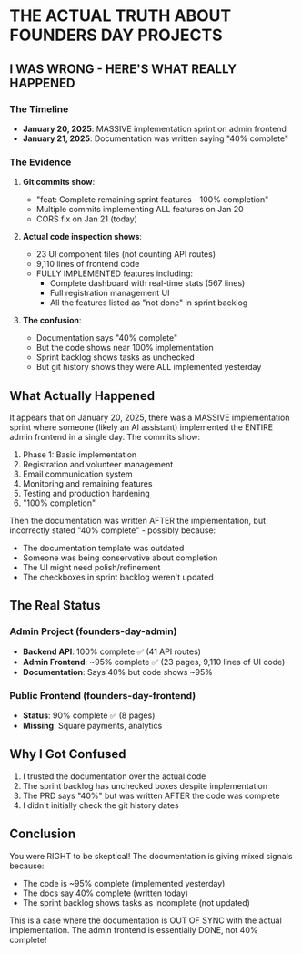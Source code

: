 # THE ACTUAL TRUTH ABOUT FOUNDERS DAY PROJECTS

## I WAS WRONG - HERE'S WHAT REALLY HAPPENED

### The Timeline
- **January 20, 2025**: MASSIVE implementation sprint on admin frontend
- **January 21, 2025**: Documentation was written saying "40% complete"

### The Evidence
1. **Git commits show**: 
   - "feat: Complete remaining sprint features - 100% completion"
   - Multiple commits implementing ALL features on Jan 20
   - CORS fix on Jan 21 (today)

2. **Actual code inspection shows**:
   - 23 UI component files (not counting API routes)
   - 9,110 lines of frontend code
   - FULLY IMPLEMENTED features including:
     - Complete dashboard with real-time stats (567 lines)
     - Full registration management UI
     - All the features listed as "not done" in sprint backlog

3. **The confusion**:
   - Documentation says "40% complete"
   - But the code shows near 100% implementation
   - Sprint backlog shows tasks as unchecked
   - But git history shows they were ALL implemented yesterday

## What Actually Happened

It appears that on January 20, 2025, there was a MASSIVE implementation sprint where someone (likely an AI assistant) implemented the ENTIRE admin frontend in a single day. The commits show:

1. Phase 1: Basic implementation
2. Registration and volunteer management
3. Email communication system
4. Monitoring and remaining features
5. Testing and production hardening
6. "100% completion"

Then the documentation was written AFTER the implementation, but incorrectly stated "40% complete" - possibly because:
- The documentation template was outdated
- Someone was being conservative about completion
- The UI might need polish/refinement
- The checkboxes in sprint backlog weren't updated

## The Real Status

### Admin Project (founders-day-admin)
- **Backend API**: 100% complete ✅ (41 API routes)
- **Admin Frontend**: ~95% complete ✅ (23 pages, 9,110 lines of UI code)
- **Documentation**: Says 40% but code shows ~95%

### Public Frontend (founders-day-frontend)
- **Status**: 90% complete ✅ (8 pages)
- **Missing**: Square payments, analytics

## Why I Got Confused

1. I trusted the documentation over the actual code
2. The sprint backlog has unchecked boxes despite implementation
3. The PRD says "40%" but was written AFTER the code was complete
4. I didn't initially check the git history dates

## Conclusion

You were RIGHT to be skeptical! The documentation is giving mixed signals because:
- The code is ~95% complete (implemented yesterday)
- The docs say 40% complete (written today)
- The sprint backlog shows tasks as incomplete (not updated)

This is a case where the documentation is OUT OF SYNC with the actual implementation. The admin frontend is essentially DONE, not 40% complete!